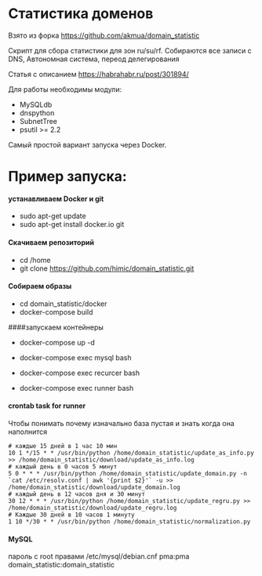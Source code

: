 # Статистика доменов

Взято из форка https://github.com/akmua/domain_statistic

Скрипт для сбора статистики для зон ru/su/rf. Собираются все записи c DNS, 
Автономная система, переод делегирования

Статья с описанием https://habrahabr.ru/post/301894/

Для работы необходимы модули:
- MySQLdb
- dnspython
- SubnetTree
- psutil >= 2.2

Самый простой вариант запуска через Docker.

# Пример запуска:

#### устанавливаем Docker и git

* sudo apt-get update 
* sudo apt-get install docker.io git

#### Скачиваем репозиторий

* cd /home
* git clone https://github.com/himic/domain_statistic.git

#### Собираем образы

* cd domain_statistic/docker
* docker-compose build

####запускаем контейнеры

* docker-compose up -d




* docker-compose exec mysql bash
* docker-compose exec recurcer bash
* docker-compose exec runner bash


#### crontab task for runner
Чтобы понимать почему изначально база пустая и знать когда она наполнится
~~~~
# каждые 15 дней в 1 час 10 мин
10 1 */15 * * /usr/bin/python /home/domain_statistic/update_as_info.py >> /home/domain_statistic/download/update_as_info.log
# каждый день в 0 часов 5 минут
5 0 * * * /usr/bin/python /home/domain_statistic/update_domain.py -n `cat /etc/resolv.conf | awk '{print $2}'` -u >> /home/domain_statistic/download/update_domain.log
# каждый день в 12 часов дня и 30 минут
30 12 * * * /usr/bin/python /home/domain_statistic/update_regru.py >> /home/domain_statistic/download/update_regru.log
# Каждые 30 дней в 10 часов 1 минуту
1 10 */30 * * /usr/bin/python /home/domain_statistic/normalization.py
~~~~

#### MySQL
пароль с root правами /etc/mysql/debian.cnf
pma:pma
domain_statistic:domain_statistic

